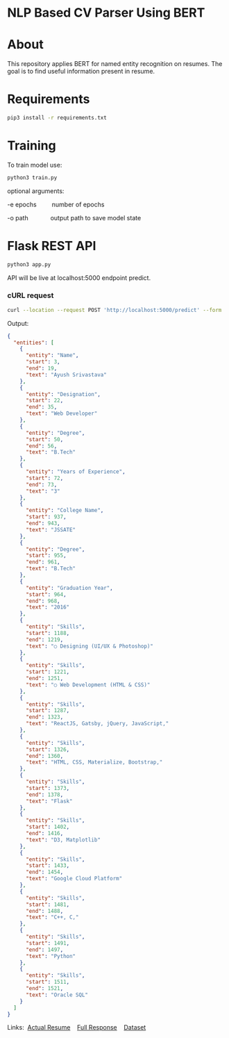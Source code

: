 # NLP Based CV Parser Using BERT

# About

This repository applies BERT for named entity recognition on resumes. The goal is to find useful information present in resume.

# Requirements

```bash
pip3 install -r requirements.txt
```

# Training

To train model use:
```bash
python3 train.py
``` 
optional arguments:

-e epochs &nbsp;&nbsp;&nbsp;&nbsp;&nbsp;&nbsp;&nbsp; number of epochs

-o path &nbsp;&nbsp;&nbsp;&nbsp;&nbsp;&nbsp;&nbsp;&nbsp;&nbsp;&nbsp;&nbsp; output path to save model state

# Flask REST API

```bash
python3 app.py
```
API will be live at localhost:5000 endpoint predict.

### cURL request

```bash
curl --location --request POST 'http://localhost:5000/predict' --form 'resume=@/resume-path.pdf'
```

Output:
```json
{
  "entities": [
    {
      "entity": "Name",
      "start": 3,
      "end": 19,
      "text": "Ayush Srivastava"
    },
    {
      "entity": "Designation",
      "start": 22,
      "end": 35,
      "text": "Web Developer"
    },
    {
      "entity": "Degree",
      "start": 50,
      "end": 56,
      "text": "B.Tech"
    },
    {
      "entity": "Years of Experience",
      "start": 72,
      "end": 73,
      "text": "3"
    },
    {
      "entity": "College Name",
      "start": 937,
      "end": 943,
      "text": "JSSATE"
    },
    {
      "entity": "Degree",
      "start": 955,
      "end": 961,
      "text": "B.Tech"
    },
    {
      "entity": "Graduation Year",
      "start": 964,
      "end": 968,
      "text": "2016"
    },
    {
      "entity": "Skills",
      "start": 1188,
      "end": 1219,
      "text": "○ Designing (UI/UX & Photoshop)"
    },
    {
      "entity": "Skills",
      "start": 1221,
      "end": 1251,
      "text": "○ Web Development (HTML & CSS)"
    },
    {
      "entity": "Skills",
      "start": 1287,
      "end": 1323,
      "text": "ReactJS, Gatsby, jQuery, JavaScript,"
    },
    {
      "entity": "Skills",
      "start": 1326,
      "end": 1360,
      "text": "HTML, CSS, Materialize, Bootstrap,"
    },
    {
      "entity": "Skills",
      "start": 1373,
      "end": 1378,
      "text": "Flask"
    },
    {
      "entity": "Skills",
      "start": 1402,
      "end": 1416,
      "text": "D3, Matplotlib"
    },
    {
      "entity": "Skills",
      "start": 1433,
      "end": 1454,
      "text": "Google Cloud Platform"
    },
    {
      "entity": "Skills",
      "start": 1481,
      "end": 1488,
      "text": "C++, C,"
    },
    {
      "entity": "Skills",
      "start": 1491,
      "end": 1497,
      "text": "Python"
    },
    {
      "entity": "Skills",
      "start": 1511,
      "end": 1521,
      "text": "Oracle SQL"
    }
  ]
}
```
Links:&nbsp;
[Actual Resume](demo/Resume%20-%20Ayush%20Srivastava.pdf)
&nbsp;&nbsp;
[Full Response](demo/response.json)
&nbsp;&nbsp;
[Dataset](https://www.kaggle.com/dataturks/resume-entities-for-ner)

